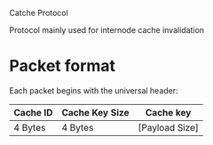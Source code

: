 Catche Protocol

Protocol mainly used for internode cache invalidation

# Packet format

Each packet begins with the universal header:

| Cache ID | Cache Key Size | Cache key       |
|----------|----------------|-----------------|
| 4 Bytes  | 4 Bytes        | \[Payload Size] |

